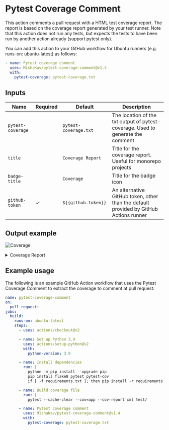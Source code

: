 # Pytest Coverage Comment

This action comments a pull request with a HTML test coverage report.
The report is based on the coverage report generated by your test runner.
Note that this action does not run any tests, but expects the tests to have been run by another action already (support pytest only).

You can add this action to your GitHub workflow for Ubuntu runners (e.g. runs-on: ubuntu-latest) as follows:

```yaml
- name: Pytest coverage comment
  uses: MishaKav/pytest-coverage-comment@v1.4
  with:
    pytest-coverage: pytest-coverage.txt
```

## Inputs

| Name              | Required | Default               | Description                                                                           |
| ----------------- | -------- | --------------------- | ------------------------------------------------------------------------------------- |
| `pytest-coverage` |          | `pytest-coverage.txt` | The location of the txt output of pytest-coverage. Used to generate the comment       |
| `title`           |          | `Coverage Report`     | Title for the coverage report. Useful for monorepo projects                           |
| `badge-title`     |          | `Coverage`            | Title for the badge icon                                                              |
| `github-token`    | ✓        | `${{github.token}}`   | An alternative GitHub token, other than the default provided by GitHub Actions runner |

## Output example

<img alt="Coverage" src="https://img.shields.io/badge/Coverage-30%25-red.svg" /><br/><details><summary>Coverage Report</summary><table><tr><th>File</th><th>Stmts</th><th>Miss</th><th>Cover</th><th>Missing</th></tr><tbody><tr><td colspan="5"><b>functions/example_completed</b></td></tr><tr><td>&nbsp; &nbsp;<a href="https://github.com/MishaKav/pytest-coverage-comment/blob/f9d42291812ed03bb197e48050ac38ac6befe4e5/functions/example_completed/example_completed.py">example_completed.py</a></td><td>64</td><td>19</td><td>70%</td><td><a href="https://github.com/MishaKav/pytest-coverage-comment/blob/f9d42291812ed03bb197e48050ac38ac6befe4e5/functions/example_completed/example_completed.py#L33">33</a>, <a href="https://github.com/MishaKav/pytest-coverage-comment/blob/f9d42291812ed03bb197e48050ac38ac6befe4e5/functions/example_completed/example_completed.py#L39-L45">39&ndash;45</a>, <a href="https://github.com/MishaKav/pytest-coverage-comment/blob/f9d42291812ed03bb197e48050ac38ac6befe4e5/functions/example_completed/example_completed.py#L48-L51">48&ndash;51</a>, <a href="https://github.com/MishaKav/pytest-coverage-comment/blob/f9d42291812ed03bb197e48050ac38ac6befe4e5/functions/example_completed/example_completed.py#L55-L58">55&ndash;58</a>, <a href="https://github.com/MishaKav/pytest-coverage-comment/blob/f9d42291812ed03bb197e48050ac38ac6befe4e5/functions/example_completed/example_completed.py#L65-L70">65&ndash;70</a>, <a href="https://github.com/MishaKav/pytest-coverage-comment/blob/f9d42291812ed03bb197e48050ac38ac6befe4e5/functions/example_completed/example_completed.py#L91-L92">91&ndash;92</a></td></tr><tr><td colspan="5"><b>functions/example_manager</b></td></tr><tr><td>&nbsp; &nbsp;<a href="https://github.com/MishaKav/pytest-coverage-comment/blob/f9d42291812ed03bb197e48050ac38ac6befe4e5/functions/example_manager/example_manager.py">example_manager.py</a></td><td>44</td><td>11</td><td>75%</td><td><a href="https://github.com/MishaKav/pytest-coverage-comment/blob/f9d42291812ed03bb197e48050ac38ac6befe4e5/functions/example_manager/example_manager.py#L31-L33">31&ndash;33</a>, <a href="https://github.com/MishaKav/pytest-coverage-comment/blob/f9d42291812ed03bb197e48050ac38ac6befe4e5/functions/example_manager/example_manager.py#L49-L55">49&ndash;55</a>, <a href="https://github.com/MishaKav/pytest-coverage-comment/blob/f9d42291812ed03bb197e48050ac38ac6befe4e5/functions/example_manager/example_manager.py#L67-L69">67&ndash;69</a></td></tr><tr><td>&nbsp; &nbsp;<a href="https://github.com/MishaKav/pytest-coverage-comment/blob/f9d42291812ed03bb197e48050ac38ac6befe4e5/functions/example_manager/example_static.py">example_static.py</a></td><td>40</td><td>2</td><td>95%</td><td><a href="https://github.com/MishaKav/pytest-coverage-comment/blob/f9d42291812ed03bb197e48050ac38ac6befe4e5/functions/example_manager/example_static.py#L60-L61">60&ndash;61</a></td></tr><tr><td colspan="5"><b>functions/my_exampels</b></td></tr><tr><td>&nbsp; &nbsp;<a href="https://github.com/MishaKav/pytest-coverage-comment/blob/f9d42291812ed03bb197e48050ac38ac6befe4e5/functions/my_exampels/example.py">example.py</a></td><td>20</td><td>20</td><td>0%</td><td><a href="https://github.com/MishaKav/pytest-coverage-comment/blob/f9d42291812ed03bb197e48050ac38ac6befe4e5/functions/my_exampels/example.py#L1-L31">1&ndash;31</a></td></tr><tr><td colspan="5"><b>functions/resources</b></td></tr><tr><td>&nbsp; &nbsp;<a href="https://github.com/MishaKav/pytest-coverage-comment/blob/f9d42291812ed03bb197e48050ac38ac6befe4e5/functions/resources/resources.py">resources.py</a></td><td>26</td><td>26</td><td>0%</td><td><a href="https://github.com/MishaKav/pytest-coverage-comment/blob/f9d42291812ed03bb197e48050ac38ac6befe4e5/functions/resources/resources.py#L1-L37">1&ndash;37</a></td></tr><tr><td><b>TOTAL</b></td><td><b>1055</b></td><td><b>739</b></td><td><b>30%</b></td><td>&nbsp;</td></tr></tbody></table></details>

## Example usage

The following is an example GitHub Action workflow that uses the Pytest Coverage Comment to extract the coverage to comment at pull request:

```yaml
name: pytest-coverage-comment
on:
  pull_request:
jobs:
  build:
    runs-on: ubuntu-latest
    steps:
      - uses: actions/checkout@v2

      - name: Set up Python 3.9
        uses: actions/setup-python@v2
        with:
          python-version: 3.9

      - name: Install dependencies
        run: |
          python -m pip install --upgrade pip
          pip install flake8 pytest pytest-cov
          if [ -f requirements.txt ]; then pip install -r requirements.txt; fi

      - name: Build coverage file
        run: |
          pytest --cache-clear --cov=app --cov-report xml test/

      - name: Pytest coverage comment
        uses: MishaKav/pytest-coverage-comment@v1.4
        with:
          pytest-coverage: pytest-coverage.txt
```
 